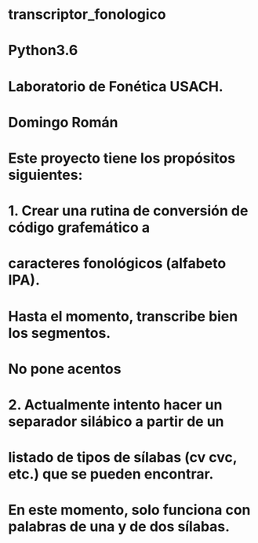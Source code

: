 # transcriptor_fonologico
# Python3.6
# Laboratorio de Fonética USACH.
# Domingo Román
# Este proyecto tiene los propósitos siguientes:
# 
# 1. Crear una rutina de conversión de código grafemático a
#    caracteres fonológicos (alfabeto IPA).
######
#    Hasta el momento, transcribe bien los segmentos.
#    No pone acentos
# 2. Actualmente intento hacer un separador silábico a partir de un
#    listado de tipos de sílabas (cv cvc, etc.) que se pueden encontrar.
######
#    En este momento, solo funciona con palabras de una y de dos sílabas.
